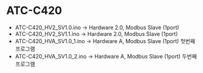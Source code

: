 # ATC-C420

- ATC-C420_HV2_SV1.0.ino -> Hardware 2.0, Modbus Slave (1port)
- ATC-C420_HV2_SV1.1.ino -> Hardware 2.0, Modbus Slave (1port)
- ATC-C420_HVA_SV1.0_1.ino -> Hardware A, Modbus Slave (1port) 첫번째 프로그램
- ATC-C420_HVA_SV1.0_2.ino -> Hardware A, Modbus Slave (1port) 두번째 프로그램